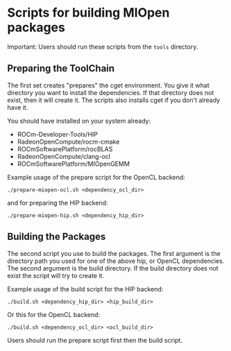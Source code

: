 

# Scripts for building MIOpen packages

Important: Users should run these scripts from the `tools` directory.

## Preparing the ToolChain
The first set creates "prepares" the cget environment. You give it what directory you want to install the dependencies. If that directory does not exist, then it will create it. The scripts also installs cget if you don't already have it. 

You should have installed on your system already:
* ROCm-Developer-Tools/HIP
* RadeonOpenCompute/rocm-cmake
* ROCmSoftwarePlatform/rocBLAS
* RadeonOpenCompute/clang-ocl
* ROCmSoftwarePlatform/MIOpenGEMM


Example usage of the prepare script for the OpenCL backend:
```
./prepare-miopen-ocl.sh <dependency_ocl_dir>
```

and for preparing the HIP backend:
```
./prepare-miopen-hip.sh <dependency_hip_dir>
```

## Building the Packages
The second script you use to build the packages. The first argument is the directory path you used for one of the above hip, or OpenCL dependencies. The second argument is the build directory. If the build directory does not exist the script will try to create it.

Example usage of the build script for the HIP backend:
```
./build.sh <dependency_hip_dir> <hip_build_dir>
```

Or this for the OpenCL backend:
```
./build.sh <dependency_ocl_dir> <ocl_build_dir>
```

Users should run the prepare script first then the build script.


